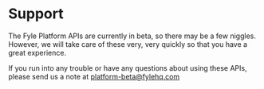 # Support

The Fyle Platform APIs are currently in beta, so there may be a few niggles. However, we will take care of these very, very quickly so that you have a great experience.

If you run into any trouble or have any questions about using these APIs, please send us a note at platform-beta@fylehq.com